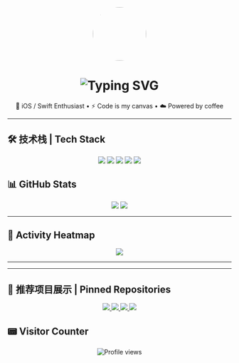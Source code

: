 <!-- Profile Header -->
<p align="center">
  <img src="https://avatars.githubusercontent.com/u/6256632?s=400&u=0674a58f47ce2fcdd50debbd3ef6c6a0a4bcd2eb&v=4" width="120" style="border-radius: 50%;" />
</p>

<h1 align="center">
  <img src="https://readme-typing-svg.demolab.com?font=Fira+Code&weight=500&size=24&duration=3000&pause=1000&center=true&vCenter=true&width=440&lines=Hi+there!+I'm+singleton-altman;Swift+iOS+Developer;Open+Source+Contributor" alt="Typing SVG" />
</h1>

<p align="center">
  🚀 iOS / Swift Enthusiast • ⚡️ Code is my canvas • ☁️ Powered by coffee
</p>

---

## 🛠 技术栈 | Tech Stack

<p align="center">
  <img src="https://img.shields.io/badge/Swift-orange?logo=swift&logoColor=white" />
  <img src="https://img.shields.io/badge/SwiftUI-blueviolet?logo=apple&logoColor=white" />
  <img src="https://img.shields.io/badge/Objective--C-lightgrey?logo=apple&logoColor=black" />
  <img src="https://img.shields.io/badge/Flutter-02569B?logo=flutter&logoColor=white" />
  <img src="https://img.shields.io/badge/Dart-0175C2?logo=dart&logoColor=white" />
</p>



## 📊 GitHub Stats

<p align="center">
  <img src="https://github-readme-stats.vercel.app/api?username=singleton-altman&show_icons=true&theme=tokyonight&hide_title=true" />
  <img src="https://github-readme-stats.vercel.app/api/top-langs/?username=singleton-altman&layout=compact&theme=tokyonight" />
</p>

---

## 🌱 Activity Heatmap

<p align="center">
  <img src="https://github-readme-activity-graph.vercel.app/graph?username=singleton-altman&theme=github-compact" />
</p>

---

---

## 📌 推荐项目展示 | Pinned Repositories

<p align="center">
  <a href="https://github.com/singleton-altman/media_saber_go">
    <img src="https://github-readme-stats.vercel.app/api/pin/?username=singleton-altman&repo=media_saber_go&theme=tokyonight" />
  </a>
  <a href="https://github.com/singleton-altman/docker_copilot_andriod_app">
    <img src="https://github-readme-stats.vercel.app/api/pin/?username=singleton-altman&repo=docker_copilot_andriod_app&theme=tokyonight" />
  </a>
  <a href="https://github.com/nicklockwood/SwiftFormat">
    <img src="https://github-readme-stats.vercel.app/api/pin/?username=nicklockwood&repo=SwiftFormat&theme=tokyonight" />
  </a>
  <a href="https://github.com/flutter/news_toolkit">
    <img src="https://github-readme-stats.vercel.app/api/pin/?username=flutter&repo=news_toolkit&theme=tokyonight" />
  </a>
</p>

## 📟 Visitor Counter

<p align="center">
  <img src="https://komarev.com/ghpvc/?username=singleton-altman&color=brightgreen" alt="Profile views" />
</p>

